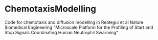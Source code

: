 # ChemotaxisModelling
Code for chemotaxis and diffusion modelling in Reategui et al Nature Biomedical Engineering "Microscale Platform for the Profiling of Start and Stop Signals Coordinating Human Neutrophil Swarming"
